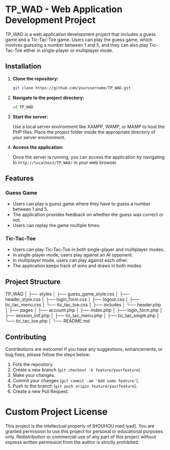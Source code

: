 # TP_WAD - Web Application Development Project

TP_WAD is a web application development project that includes a guess game and a Tic-Tac-Toe game. Users can play the guess game, which involves guessing a number between 1 and 5, and they can also play Tic-Tac-Toe either in single-player or multiplayer mode.

## Installation

1. **Clone the repository:**

    ```bash
    git clone https://github.com/yourusername/TP_WAD.git
    ```

2. **Navigate to the project directory:**

    ```bash
    cd TP_WAD
    ```

3. **Start the server:**

    Use a local server environment like XAMPP, WAMP, or MAMP to host the PHP files. Place the project folder inside the appropriate directory of your server environment.

4. **Access the application:**

    Once the server is running, you can access the application by navigating to `http://localhost/TP_WAD/` in your web browser.

## Features

### Guess Game

- Users can play a guess game where they have to guess a number between 1 and 5.
- The application provides feedback on whether the guess was correct or not.
- Users can replay the game multiple times.

### Tic-Tac-Toe

- Users can play Tic-Tac-Toe in both single-player and multiplayer modes.
- In single-player mode, users play against an AI opponent.
- In multiplayer mode, users can play against each other.
- The application keeps track of wins and draws in both modes.

## Project Structure

TP_WAD
│
├── styles
│ ├── guess_game_style.css
│ ├── header_style.css
│ ├── login_form.css
│ ├── logout.css
│ ├── tic_tac_menu.css
│ └── tic_tac_toe.css
│
├── includes
│ └── header.php
│
├── pages
│ ├── account.php
│ ├── index.php
│ ├── login_form.php
│ ├── session_init.php
│ ├── tic_tac_menu.php
│ ├── tic_tac_single.php
│ └── tic_tac_toe.php
│
└── README.md


## Contributing

Contributions are welcome! If you have any suggestions, enhancements, or bug fixes, please follow the steps below:

1. Fork the repository.
2. Create a new branch (`git checkout -b feature/yourfeature`).
3. Make your changes.
4. Commit your changes (`git commit -am 'Add some feature'`).
5. Push to the branch (`git push origin feature/yourfeature`).
6. Create a new Pull Request.

# Custom Project License

This project is the intellectual property of [HOUHOU med iyad]. You are granted permission to use this project for personal or educational purposes only. Redistribution or commercial use of any part of this project without express written permission from the author is strictly prohibited.

